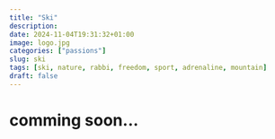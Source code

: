 ```yaml
---
title: "Ski"
description: 
date: 2024-11-04T19:31:32+01:00
image: logo.jpg
categories: ["passions"]
slug: ski
tags: [ski, nature, rabbi, freedom, sport, adrenaline, mountain]
draft: false
---
```


# comming soon...